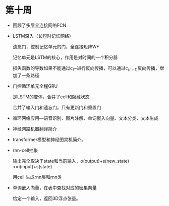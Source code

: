 # 第十周

+ 回顾了多层全连接网络FCN

+ LSTM深入（长短时记忆网络）

  遗忘门，控制记忆单元的门，全连接矩阵WF

  记忆单元是LSTM的核心，作用是对时间的一个积分器

  损失函数的导数如果不能通过$c_t$~进行反向传播，可以通过$c_(t-1)$反向传播，增加了一条路径

+ 门控循环单元全程GRU

  是LSTM的变体，合并了cell和隐藏状态

  合并了输入门和遗忘门，只有更新门和重置门

+ 循环网络应用—语音识别、图片注解、单词嵌入向量、文本分类、文本生成
+ 神经网路机器翻译简介
+ transformer模型和神经图灵机简介。

+ rnn-cell抽象

  输出完全取决于state和当前输入，o(output)+s(new_state)<=i(input)+s(state)

  用cell 生成rnn层和rnn类

+ 单词嵌入向量，在表中查找对应的密集向量

  给定一个输入，返回3D浮点张量。

